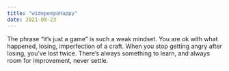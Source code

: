 ```yaml
---
title: "widepeepoHappy"
date: 2021-08-23
---
```


The phrase “it’s just a game” is such a weak mindset. You are ok with what happened,
losing, imperfection of a craft. When you stop getting angry after losing, you’ve lost twice.
There’s always something to learn, and always room for improvement, never settle.
